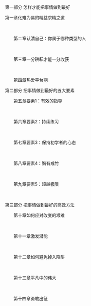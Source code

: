 第一部分 怎样才能把事情做到最好

第一章化难为易的精益求精之道 

　　

　　第二章认清自己：你属于哪种类型的人 

　　

　　第三章一分耕耘才能一分收获 

　　

　　第四章热爱平台期 

第二部分 把事情做到最好的五大要素 

　　第五章要素1：有效的指导 

　　

　　第六章要素2：持续练习 

　　

　　第七章要素3：保持初学者的心态 

　

　　第八章要素4：胸有成竹 

　　

　　第九章要素5：超越极限 

　

第三部分 把事情做到最好的高效方法 

　　第十章如何应对改变的艰难 

　　

　　第十一章激发潜能 

　　

　　第十二章如何避免掉入陷阱 

　　

　　第十三章平凡中的伟大 

　　

　　第十四章勇敢出征 

　